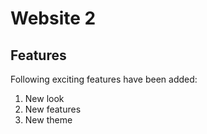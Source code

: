 
# Website 2

## Features

Following exciting features have been added:

1. New look
2. New features
3. New theme

